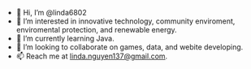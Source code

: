 - 👋 Hi, I’m @linda6802
- 👀 I’m interested in innovative technology, community enviroment, enviromental protection, and renewable energy.
- 🌱 I’m currently learning Java.
- 💞️ I’m looking to collaborate on games, data, and webite developing.
- 📫 Reach me at linda.nguyen137@gmail.com.

<!---
linda6802/linda6802 is a ✨ special ✨ repository because its `README.md` (this file) appears on your GitHub profile.
You can click the Preview link to take a look at your changes.
--->
